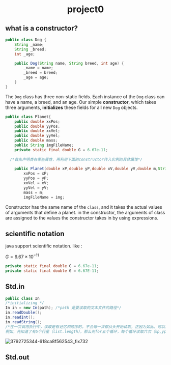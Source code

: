 # <center>project0</center>

## what is a constructor?

```java
public class Dog {
    String _name;
    String _breed;
    int _age;

    public Dog(String name, String breed, int age) {
        _name = name;
        _breed = breed;
        _age = age;
    }
}
```

The `Dog` class has three non-static fields. Each instance of the `Dog` class can have a name, a breed, and an age. Our simple **constructor**, which takes three arguments, **initializes** these fields for all new `Dog` objects.

```java
public class Planet{
	public double xxPos;
	public double yyPos;
	public double xxVel;
	public double yyVel;
	public double mass;
	public String imgFileName; 
	private static final double G = 6.67e-11; 
  
  /*首先声明类有哪些属性，再利用下面的constructor传入实例的具体属性*/
  
	public Planet(double xP,double yP,double xV,double yV,double m,String img){
		xxPos = xP;
		yyPos = yP;
		xxVel = xV;
		yyVel = yV;
		mass = m;
		imgFileName = img;
```

Constructor has the same name of the `class`, and it takes the actual values of arguments that define a planet. in the constructor, the arguments of class are assigned to the values the constructor takes in by using expressions.

## scientific notation

java support scientific notation. like :

$G = 6.67 \times 10^{-11}$

```java
private static final double G = 6.67e-11;
private static final double G = 6.67E-11;
```



## Std.in

```java
public class In
/*initializing */
In in = new In(path); /*path 是要读取的文本文件的路径*/
in.readDouble();
in.readInt();
in.readString();
/*在一次调用执行中，读取是有记忆和顺序的。不会每一次都从头开始读取，正因为如此，可以用for循环读取行星的数据。
例如，先知道了有5个行星（list.length），那么先for五个循环，每个循环读取六次（xp,yp,xv,yv,m,img），可以巧妙的读取行星数据*/
```

![3792725344-618ca8f562543_fix732](/Users/yecong/Desktop/cs61b/projectIMG/3792725344-618ca8f562543_fix732.webp)

## Std.out

